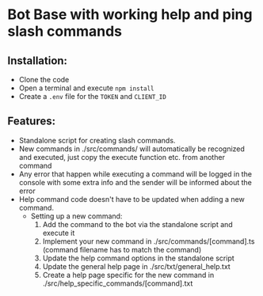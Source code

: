 # Bot Base with working help and ping slash commands

## Installation:
- Clone the code
- Open a terminal and execute `npm install`
- Create a `.env` file for the `TOKEN` and `CLIENT_ID`

## Features:
- Standalone script for creating slash commands.
- New commands in ./src/commands/ will automatically be recognized and executed, just copy the execute function etc. from another command
- Any error that happen while executing a command will be logged in the console with some extra info and the sender will be informed about the error
- Help command code doesn't have to be updated when adding a new command.
  - Setting up a new command:
    1. Add the command to the bot via the standalone script and execute it
    2. Implement your new command in ./src/commands/[command].ts (command filename has to match the command)
    3. Update the help command options in the standalone script
    4. Update the general help page in ./src/txt/general_help.txt
    5. Create a help page specific for the new command in ./src/help_specific_commands/[command].txt

